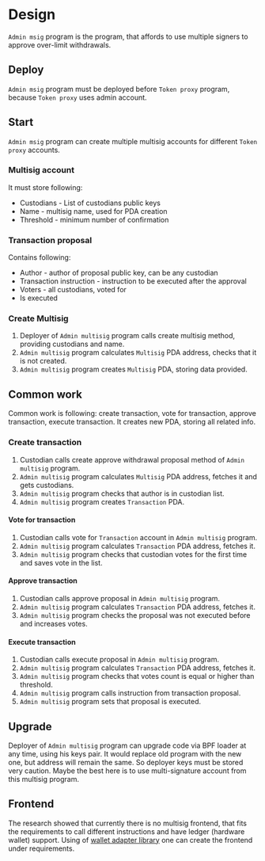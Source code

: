 # Design

`Admin msig` program is the program, that affords to use multiple signers to approve over-limit withdrawals.

## Deploy

`Admin msig` program must be deployed before `Token proxy` program, because `Token proxy` uses admin account.

## Start

`Admin msig` program can create multiple multisig accounts for different `Token proxy` accounts.

### Multisig account

It must store following:
* Custodians - List of custodians public keys
* Name - multisig name, used for PDA creation
* Threshold - minimum number of confirmation  

### Transaction proposal

Contains following:
* Author - author of proposal public key, can be any custodian
* Transaction instruction - instruction to be executed after the approval
* Voters - all custodians, voted for 
* Is executed

### Create Multisig

1. Deployer of `Admin multisig` program calls create multisig method, providing custodians and name.
2. `Admin multisig` program calculates `Multisig` PDA address, checks that it is not created.
3. `Admin multisig` program creates `Multisig` PDA, storing data provided.

## Common work

Common work is following: create transaction, vote for transaction, approve transaction, execute transaction. 
It creates new PDA, storing all related info. 

### Create transaction

1. Custodian calls create approve withdrawal proposal method of `Admin multisig` program.
2. `Admin multisig` program calculates `Multisig` PDA address, fetches it and gets custodians.
3. `Admin multisig` program checks that author is in custodian list.
4. `Admin multisig` program creates `Transaction` PDA.

#### Vote for transaction

1. Custodian calls vote for `Transaction` account in `Admin multisig` program.
2. `Admin multisig` program calculates `Transaction` PDA address, fetches it.
3. `Admin multisig` program checks that custodian votes for the first time and saves vote in the list.

#### Approve transaction

1. Custodian calls approve proposal in `Admin multisig` program.
2. `Admin multisig` program calculates `Transaction` PDA address, fetches it.
3. `Admin multisig` program checks the proposal was not executed before and increases votes.

#### Execute transaction

1. Custodian calls execute proposal in `Admin multisig` program.
2. `Admin multisig` program calculates `Transaction` PDA address, fetches it.
3. `Admin multisig` program checks that votes count is equal or higher than threshold.
4. `Admin multisig` program calls instruction from transaction proposal.
5. `Admin multisig` program sets that proposal is executed.

## Upgrade

Deployer of `Admin multisig` program can upgrade code via BPF loader at any time, using his keys pair. It would replace
old program with the new one, but address will remain the same. So deployer keys must be stored very caution. Maybe
the best here is to use multi-signature account from this multisig program.

## Frontend

The research showed that currently there is no multisig frontend, that fits the requirements to call different instructions
and have ledger (hardware wallet) support. Using of [wallet adapter library](https://github.com/solana-labs/wallet-adapter)
one can create the frontend under requirements.
